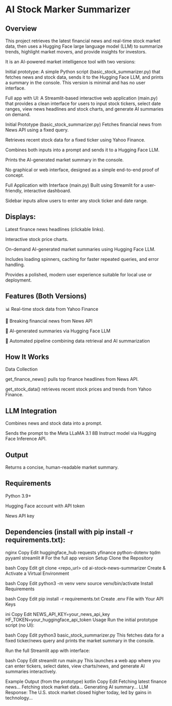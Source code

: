 # AI Stock Marker Summarizer
## Overview
This project retrieves the latest financial news and real-time stock market data, then uses a Hugging Face large language model (LLM) to summarize trends, highlight market movers, and provide insights for investors.

It is an AI-powered market intelligence tool with two versions:

Initial prototype: A simple Python script (basic_stock_summarizer.py) that fetches news and stock data, sends it to the Hugging Face LLM, and prints a summary in the console. This version is minimal and has no user interface.

Full app with UI: A Streamlit-based interactive web application (main.py) that provides a clean interface for users to input stock tickers, select date ranges, view news headlines and stock charts, and generate AI summaries on demand.

Initial Prototype (basic_stock_summarizer.py)
Fetches financial news from News API using a fixed query.

Retrieves recent stock data for a fixed ticker using Yahoo Finance.

Combines both inputs into a prompt and sends it to a Hugging Face LLM.

Prints the AI-generated market summary in the console.

No graphical or web interface, designed as a simple end-to-end proof of concept.

Full Application with Interface (main.py)
Built using Streamlit for a user-friendly, interactive dashboard.

Sidebar inputs allow users to enter any stock ticker and date range.

## Displays:

Latest finance news headlines (clickable links).

Interactive stock price charts.

On-demand AI-generated market summaries using Hugging Face LLM.

Includes loading spinners, caching for faster repeated queries, and error handling.

Provides a polished, modern user experience suitable for local use or deployment.

## Features (Both Versions)
📊 Real-time stock data from Yahoo Finance

📰 Breaking financial news from News API

🤖 AI-generated summaries via Hugging Face LLM

🔄 Automated pipeline combining data retrieval and AI summarization

## How It Works
Data Collection

get_finance_news() pulls top finance headlines from News API.

get_stock_data() retrieves recent stock prices and trends from Yahoo Finance.

## LLM Integration

Combines news and stock data into a prompt.

Sends the prompt to the Meta LLaMA 3.1 8B Instruct model via Hugging Face Inference API.

## Output

Returns a concise, human-readable market summary.

## Requirements
Python 3.9+

Hugging Face account with API token

News API key

## Dependencies (install with pip install -r requirements.txt):

nginx
Copy
Edit
huggingface_hub
requests
yfinance
python-dotenv
tqdm
pyyaml
streamlit  # For the full app version
Setup
Clone the Repository

bash
Copy
Edit
git clone <repo_url>
cd ai-stock-news-summarizer
Create & Activate a Virtual Environment

bash
Copy
Edit
python3 -m venv venv
source venv/bin/activate
Install Requirements

bash
Copy
Edit
pip install -r requirements.txt
Create .env File with Your API Keys

ini
Copy
Edit
NEWS_API_KEY=your_news_api_key
HF_TOKEN=your_huggingface_api_token
Usage
Run the initial prototype script (no UI):

bash
Copy
Edit
python3 basic_stock_summarizer.py
This fetches data for a fixed ticker/news query and prints the market summary in the console.

Run the full Streamlit app with interface:

bash
Copy
Edit
streamlit run main.py
This launches a web app where you can enter tickers, select dates, view charts/news, and generate AI summaries interactively.

Example Output (from the prototype)
kotlin
Copy
Edit
Fetching latest finance news...
Fetching stock market data...
Generating AI summary...
LLM Response:
The U.S. stock market closed higher today, led by gains in technology...
